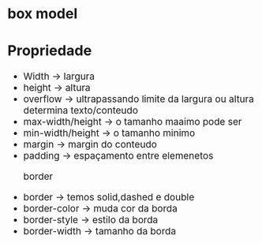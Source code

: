 <h1> box model </h1>

<div  style="font-size:19px;">
<h2> Propriedade </h2>

<ul>
  <li>Width -> largura </li>
  <li>height -> altura </li>
  <li>overflow -> ultrapassando limite da largura 
    ou altura determina texto/conteudo</li>
  <li>max-width/height -> o tamanho maaimo pode ser</li>
  <li>min-width/height -> o tamanho minimo</li>
  <li>margin -> margin do conteudo</li>
  <li>padding -> espaçamento entre elemenetos</li>
  <p> border </p>
  <li>border -> temos solid,dashed e double</li>
  <li>border-color -> muda cor da borda</li>
  <li>border-style -> estilo da borda  </li>
  <li>border-width -> tamanho da borda </li>
</ul>
</div>